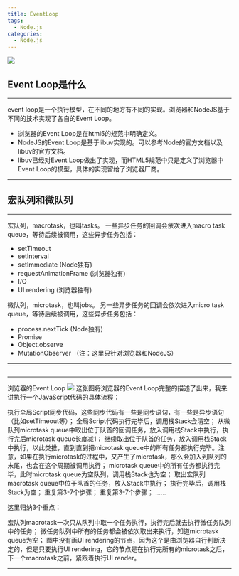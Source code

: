 ```yaml
---
title: EventLoop
tags:
  - Node.js
categories:
  - Node.js
---
```

![](https://image.fundebug.com/2019-01-14-004.png)

## Event Loop是什么

---

event loop是一个执行模型，在不同的地方有不同的实现。浏览器和NodeJS基于不同的技术实现了各自的Event Loop。
- 浏览器的Event Loop是在html5的规范中明确定义。
- NodeJS的Event Loop是基于libuv实现的。可以参考Node的官方文档以及libuv的官方文档。
- libuv已经对Event Loop做出了实现，而HTML5规范中只是定义了浏览器中Event Loop的模型，具体的实现留给了浏览器厂商。

---

## 宏队列和微队列

---

宏队列，macrotask，也叫tasks。 一些异步任务的回调会依次进入macro task queue，等待后续被调用，这些异步任务包括：

- setTimeout
- setInterval
- setImmediate (Node独有)
- requestAnimationFrame (浏览器独有)
- I/O
- UI rendering (浏览器独有)

微队列，microtask，也叫jobs。 另一些异步任务的回调会依次进入micro task queue，等待后续被调用，这些异步任务包括：

- process.nextTick (Node独有)
- Promise
- Object.observe
- MutationObserver
（注：这里只针对浏览器和NodeJS）

---

## 
---

浏览器的Event Loop
![](https://user-gold-cdn.xitu.io/2018/9/5/165a8667bb6e623e?imageView2/0/w/1280/h/960/format/webp/ignore-error/1)
这张图将浏览器的Event Loop完整的描述了出来，我来讲执行一个JavaScript代码的具体流程：

执行全局Script同步代码，这些同步代码有一些是同步语句，有一些是异步语句（比如setTimeout等）；
全局Script代码执行完毕后，调用栈Stack会清空；
从微队列microtask queue中取出位于队首的回调任务，放入调用栈Stack中执行，执行完后microtask queue长度减1；
继续取出位于队首的任务，放入调用栈Stack中执行，以此类推，直到直到把microtask queue中的所有任务都执行完毕。注意，如果在执行microtask的过程中，又产生了microtask，那么会加入到队列的末尾，也会在这个周期被调用执行；
microtask queue中的所有任务都执行完毕，此时microtask queue为空队列，调用栈Stack也为空；
取出宏队列macrotask queue中位于队首的任务，放入Stack中执行；
执行完毕后，调用栈Stack为空；
重复第3-7个步骤；
重复第3-7个步骤；
......

这里归纳3个重点：

宏队列macrotask一次只从队列中取一个任务执行，执行完后就去执行微任务队列中的任务；
微任务队列中所有的任务都会被依次取出来执行，知道microtask queue为空；
图中没有画UI rendering的节点，因为这个是由浏览器自行判断决定的，但是只要执行UI rendering，它的节点是在执行完所有的microtask之后，下一个macrotask之前，紧跟着执行UI render。

---